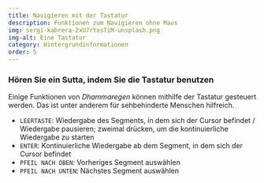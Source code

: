 ```yaml
---
title: Navigieren mit der Tastatur
description: Funktionen zum Navigieren ohne Maus
img: sergi-kabrera-2xU7rYxsTiM-unsplash.png
img-alt: Eine Tastatur
category: Hintergrundinformationen
order: 5
---
```


### Hören Sie ein Sutta, indem Sie die Tastatur benutzen
Einige Funktionen von *Dhammaregen* können mithilfe der Tastatur gesteuert werden. Das ist unter anderem für sehbehinderte Menschen hilfreich.

- `LEERTASTE`: Wiedergabe des Segments, in dem sich der Cursor befindet / Wiedergabe pausieren; zweimal drücken, um die kontinuierliche Wiedergabe zu starten
- `ENTER`: Kontinuierliche Wiedergabe ab dem Segment, in dem sich der Cursor befindet
- `PFEIL NACH OBEN`: Vorheriges Segment auswählen
- `PFEIL NACH UNTEN`: Nächstes Segment auswählen
